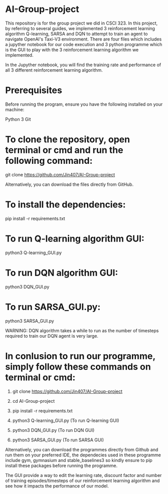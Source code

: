 # AI-Group-project
This repository is for the group project we did in CSCI 323. In this project, by referring to several guides, we implemented 3 reinforcement learning algorithm Q-learning, SARSA and DQN to attempt to train an agent to navigate OpenAI's Taxi-V3 environment. There are four files which includes a jupyther notebook for our code execution and 3 python programme which is the GUI to play with the 3 reinforcement learning algorithm we implemented.

In the Jupyther notebook, you will find the training rate and performance of all 3 different reinforcement learning algorithm.

# Prerequisites

Before running the program, ensure you have the following installed on your machine:

Python 3
Git

# To clone the repository, open terminal or cmd and run the following command:

git clone https://github.com/Jin407/AI-Group-project

Alternatively, you can download the files directly from GitHub.

# To install the dependencies:

pip install -r requirements.txt

# To run Q-learning algorithm GUI:

python3 Q-learning_GUI.py

# To run DQN algorithm GUI:

python3 DQN_GUI.py

# To run SARSA_GUI.py:

python3 SARSA_GUI.py

WARNING: DQN algorithm takes a while to run as the number of timesteps required to train our DQN agent is very large.

# In conlusion to run our programme, simply follow these commands on terminal or cmd:

1. git clone https://github.com/Jin407/AI-Group-project

2. cd AI-Group-project

3. pip install -r requirements.txt

4. python3 Q-learning_GUI.py (To run Q-learning GUI)

5. python3 DQN_GUI.py (To run DQN GUI)

6. python3 SARSA_GUI.py (To run SARSA GUI)

Alternatively, you can download the programmes directly from Github and run them on your preferred IDE, the dependecies used in these programme include gym, gymnasium and stable_baselines3 so kindly ensure to pip install these packages before running the programme.

The GUI provide a way to edit the learning rate, discount factor and number of training episodes/timesteps of our reinforcement learning algorithm and see how it impacts the performance of our model.


